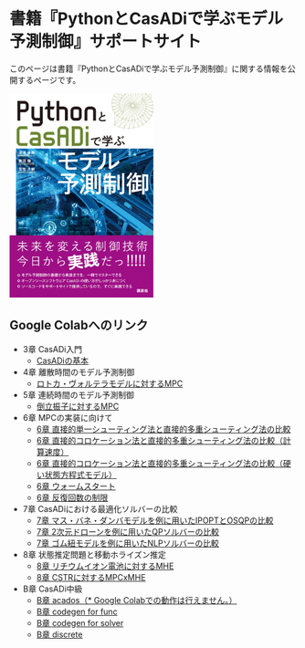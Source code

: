# 書籍『PythonとCasADiで学ぶモデル予測制御』サポートサイト
このページは書籍『PythonとCasADiで学ぶモデル予測制御』に関する情報を公開するページです。

[<img src="./デザイン/casadi_mpc_表紙.jpg" width="50%">](https://amzn.asia/d/8TwVTO3)

## Google Colabへのリンク

* 3章 CasADi入門
  * [CasADiの基本](https://colab.research.google.com/github/proxima-technology/casadi_mpc_nyuumon/blob/master/src/chapter3.ipynb)
* 4章 離散時間のモデル予測制御
  * [ロトカ・ヴォルテラモデルに対するMPC](https://colab.research.google.com/github/proxima-technology/casadi_mpc_nyuumon/blob/master/src/chapter4.ipynb)
* 5章 連続時間のモデル予測制御
  * [倒立振子に対するMPC](https://colab.research.google.com/github/proxima-technology/casadi_mpc_nyuumon/blob/master/src/chapter5.ipynb)
* 6章 MPCの実装に向けて
  * [6章 直接的単一シューティング法と直接的多重シューティング法の比較](https://colab.research.google.com/github/proxima-technology/casadi_mpc_nyuumon/blob/master/src/chapter6_single_shooting.ipynb)
  * [6章 直接的コロケーション法と直接的多重シューティング法の比較（計算速度）](https://colab.research.google.com/github/proxima-technology/casadi_mpc_nyuumon/blob/master/src/chapter6_collocation_cartpole.ipynb)
  * [6章 直接的コロケーション法と直接的多重シューティング法の比較（硬い状態方程式モデル）](https://colab.research.google.com/github/proxima-technology/casadi_mpc_nyuumon/blob/master/src/chapter6_collocation_stiff.ipynb)
  * [6章 ウォームスタート](https://colab.research.google.com/github/proxima-technology/casadi_mpc_nyuumon/blob/master/src/chapter6_warm_start_experiment_solution_time.ipynb)
  * [6章 反復回数の制限](https://colab.research.google.com/github/proxima-technology/casadi_mpc_nyuumon/blob/master/src/chapter6_limit_iteration.ipynb)
* 7章 CasADiにおける最適化ソルバーの比較
  * [7章 マス・バネ・ダンバモデルを例に用いたIPOPTとOSQPの比較](https://colab.research.google.com/github/proxima-technology/casadi_mpc_nyuumon/blob/master/src/chapter7_mass_spring_damper.ipynb)
  * [7章 2次元ドローンを例に用いたQPソルバーの比較](https://colab.research.google.com/github/proxima-technology/casadi_mpc_nyuumon/blob/master/src/chapter7_2d_quadrotor.ipynb)
  * [7章 ゴム紐モデルを例に用いたNLPソルバーの比較](https://colab.research.google.com/github/proxima-technology/casadi_mpc_nyuumon/blob/master/src/chapter7_chain_of_masses.ipynb)
* 8章 状態推定問題と移動ホライズン推定
  * [8章 リチウムイオン電池に対するMHE](https://colab.research.google.com/github/proxima-technology/casadi_mpc_nyuumon/blob/master/src/chapter8_LIB.ipynb)
  * [8章 CSTRに対するMPCxMHE](https://colab.research.google.com/github/proxima-technology/casadi_mpc_nyuumon/blob/master/src/chapter8_CSTR.ipynb)
* B章 CasADi中級
  * [B章 acados（* Google Colabでの動作は行えません。）](https://colab.research.google.com/github/proxima-technology/casadi_mpc_nyuumon/blob/master/src/chapterB_acados_getting_started.ipynb)
  * [B章 codegen for func](https://colab.research.google.com/github/proxima-technology/casadi_mpc_nyuumon/blob/master/src/chapterB_codegen_function_object.ipynb)
  * [B章 codegen for solver](https://colab.research.google.com/github/proxima-technology/casadi_mpc_nyuumon/blob/master/src/chapterB_codegen_solver_interface.ipynb)
  * [B章 discrete](https://colab.research.google.com/github/proxima-technology/casadi_mpc_nyuumon/blob/master/src/chapterB_discrete_actuator.ipynb)

